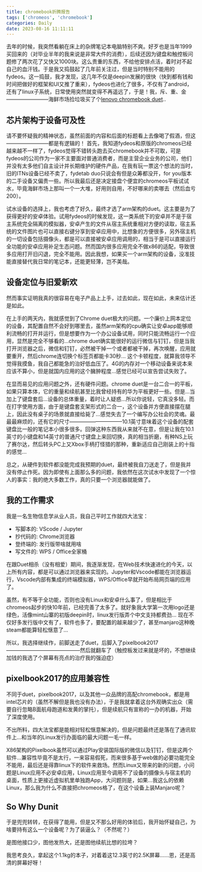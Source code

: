 ```yaml
---
title: chromebook折腾报告
tags: ['chromeos', 'chromebook']
categories: Daily
date: 2023-08-16 11:11:11
---
```


去年的时候，我突然看躺在床上的杂牌笔记本电脑特别不爽。好歹也是当年1999买回来的（对毕业半年的我来说是非常大件的消费），后续还因为键盘和触控板问题修了两次花了又快又1000块。这么贵重的东西，不给他安排点活，着时对不起自己的血汗钱。于是我又捣鼓起了几年前关注过，但是当时特别不能用的fydeos。这一捣鼓，我才发现，这几年不仅是deepin发展的很快（快到都有钱和时间把做好的框架和UI又推了重来），fydeos也进化了很多，不仅有了android，还有了linux子系统，日常使用突然就变得不再遥远了，于是！我，斥、重、金————————海鲜市场捡垃圾买了个[lenovo chromebook duet](https://www.lenovo.com/us/en/p/laptops/lenovo/lenovo-edu-chromebooks/lenovo-chromebook-duet-10/zziczctct1x?orgRef=https%253A%252F%252Fwww.google.com%252F)..

<!-- 摘要部分 -->
<!-- more -->

## 芯片架构于设备可及性

请不要怀疑我的精神状态，虽然前面的内容和后面的标题看上去像喝了假酒，但这————————都是有逻辑的！
首先，我知道fydeos和原版的chromeos已经越来越不一样了，fydeos觉得不错转头跑去买chromebook并不可取，可是fydeos的公司作为一家不主要面对普通消费者，而是主营企业业务的公司，他们并没有太多他们自主设计并长期维护的硬件产品，在我有玩一票这个想法的当时，旧的ITNs设备已经不卖了，fydetab duo只说会有但是众筹都没开，for you版本的二手设备又偏贵一些。所以我最后还是决定接盘个便宜的chromeos平板试试水，毕竟海鲜市场上那叫一个一大堆，好用则自用，不好哪来的卖哪去（然后血亏200）。

试水设备的选择上，我也考虑了好久，最终才选了arm架构的duet。这主要是为了获得更好的安卓体验。试用fydeos的时候发现，这一类系统下的安卓并不是于宿主系统完全隔离的模拟器，安卓产生的文件从宿主系统重相对方便的读取，宿主系统的文件图片也可以直接右键分享到安卓应用中，比想象的方便很多，另外宿主机的一切设备包括摄像头，都是可以直接被安卓应用调用的，相当于是可以直接运行全功能的安卓应用补足生态问题。然而国内很多应用完全不做x86的适配，导致很多应用打开旧闪退，完全不能用。因此我想，如果买一个arm架构的设备，没准技能直接替代我日常的笔记本，还能更轻薄，岂不美哉。

## 设备定位与旧爱新欢

然而事实证明我真的很容易在电子产品上上手，过去如此，现在如此，未来估计还是如此。

在上手的两天内，我就感觉到了Chrome duet极大的问题。一个廉价上网本定位的设备，其配置自然不会好到哪里去，虽然arm架构的cpu确实让安卓app能够顺利流畅的打开并运行，但是想要作为一个办公设备试用，同时只能流畅运行一个应用，显然是完全不够看的...chrome duet确实能很好的运行微信与钉钉，但是当我打开浏览器之后，微信和钉钉，必然被干掉一个或者都被干掉，再次唤醒，应用就要重开，然后chrome连切换个标签页都能卡30秒... 这个卡顿程度，就算我领导不觉得我摸鱼，我自己都能急的治好低血压了。4G的内存对一个移动设备来说本来应该不算小，但是就国内应用的这个臃肿程度...感觉已经可以宣告尝试失败了。

在显而易见的应用问题之外，还有硬件问题。chrome duet是一台二合一的平板，如果只算本体，它的重量和续航甚至比我曾经持有的华为平板更好一些。但是...当加上了键盘套后...设备的总体重量，着时让人疑惑...所以你说轻，它真没多轻。而在打字使用方面，由于是键盘套支架形式的二合一，这个设备并方便直接摆在腿上，因此没有桌子的场景就直接给毙了...感觉失去了一个编写办公社会的灵魂。最最最麻烦的，还有它的尺寸——————————10.1英寸意味着这个设备的配套键盘比一般的笔记本小很多很多。回弹这种东西我从来就不在意，但是让我在10.1英寸的小键盘和14英寸的普通尺寸键盘上来回切换，真的相当折磨，有种NS上玩了赛尔达，然后转头PC上又Xbox手柄打怪猎的那种，重新适应自己刚装上的十指的感觉...

总之，从硬件到软件都没能完成我预期的duet，最终被我自刀送走了，但是我并没有停止作死。因为即使有上面那么多的问题，我依然在这次试水中发现了一个惊人的事实：我的绝大多数工作，真的只要一个浏览器就能做了。

## 我的工作需求

我是一名生物信息学从业人员，我自己平时工作就四大法宝：

- 写脚本的: VScode / Jupyter
- 抄代码的: Chrome浏览器
- 登终端的: 发行版带啥就用啥
- 写文件的: WPS / Office全家桶

在跟Duet相杀（没有相爱）期间，我逐渐发现，在Web技术快速进化的今天，以上所有内容，都是可以通过浏览器来实现的。Jupyter和Vscode都能在浏览器运行，Vscode内部有集成的终端模拟器，WPS/Office早就开始布局网页端的应用了。

虽然，有不等于全功能，否则也没有Linux和安卓什么事了，但是相比于chromeos起步的快10年前，已经完善了太多了。就好象我大学第一次用logo还是绿色，活像mint山寨的初版deepin时，linux发行版弄个中文支持都费劲... 现在不仅好多发行版中文有了，软件也多了，要配置的越来越少了，甚至manjaro这种晚steam都能算轻松惬意了...

所以，我选择继续作，前脚送走了duet，后脚入了pixelbook2017——————————————然后就翻车了（触控板发过来就是坏的，不想继续加钱的我选了个屏幕有亮点的治疗我的强迫症）

## pixelbook2017的应用兼容性

不同于duet，pixelbook2017，以及其他一众品牌的高配chromebook，都是用intel芯片的（虽然不解但是我也没有办法），于是我就拿着这台外观确实出众（需要自行忽略B面航母跑道和发黄的掌托），但是续航只有宣称的一办的机器，开始了深度使用。

不出所料，四大法宝都是能相对轻松惬意解决的，但是问题最终还是落在了通讯软件上...和当年的Linux发行办面临的最大问题一毛一样。

X86架构的Pixelbook虽然可以通过Play安装国际版的微信以及钉钉，但是这两个软件...兼容性毕竟不是太行，一来容易假死，而来很多基于web做的必要功能完全不能用，最后还是得靠linux下的软件来救场。然而Linux又带来的新的问题，小问题是Linux应用不必安卓应用，Linux应用至今调用不了设备的摄像头与宿主机的桌面，性质上更接近虚拟机里单独跑App，大问题则是，如果...我这么的依赖Linux，那么我为什么不直接把chromeos格了，在这个设备上装Manjaro呢？

## So Why Dunit

于是兜兜转转，在获得了能用，但是又不那么好用的体验后，我开始怀疑自己，为啥要持有这么一个设备呢？为了装逼么？（不然呢？）

是图他接口少，图他发热大，还是图他续航比想的拉垮？

我思考良久，拿起这个1.1kg的本子，对着着这12.3英寸的2.5K屏幕......恩，还是高清的屏幕好呀！